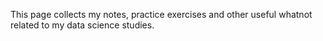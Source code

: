 This page collects my notes, practice exercises and other useful whatnot related to my data science studies.
